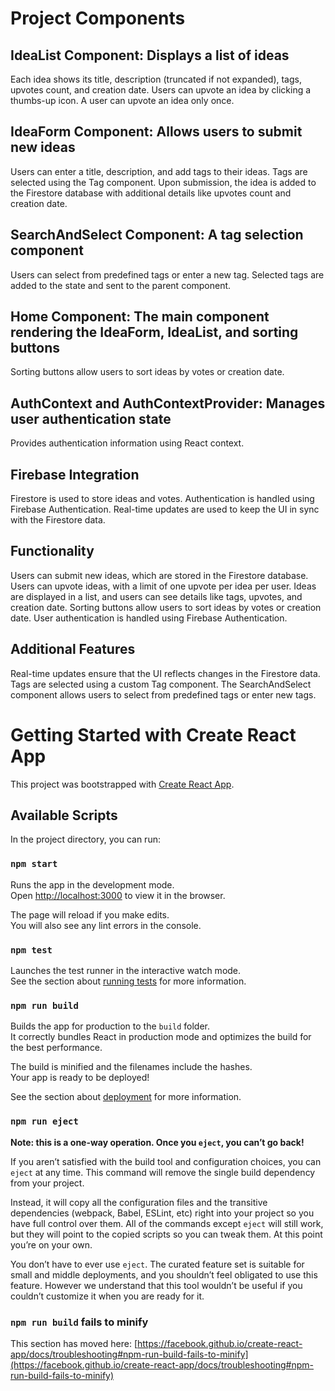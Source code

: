 # Project Components

## IdeaList Component: Displays a list of ideas

Each idea shows its title, description (truncated if not expanded), tags, upvotes count, and creation date.
Users can upvote an idea by clicking a thumbs-up icon. A user can upvote an idea only once.

## IdeaForm Component: Allows users to submit new ideas

Users can enter a title, description, and add tags to their ideas.
Tags are selected using the Tag component.
Upon submission, the idea is added to the Firestore database with additional details like upvotes count and creation date.

## SearchAndSelect Component: A tag selection component

Users can select from predefined tags or enter a new tag.
Selected tags are added to the state and sent to the parent component.

## Home Component: The main component rendering the IdeaForm, IdeaList, and sorting buttons

Sorting buttons allow users to sort ideas by votes or creation date.

## AuthContext and AuthContextProvider: Manages user authentication state

Provides authentication information using React context.

## Firebase Integration

Firestore is used to store ideas and votes.
Authentication is handled using Firebase Authentication.
Real-time updates are used to keep the UI in sync with the Firestore data.

## Functionality

Users can submit new ideas, which are stored in the Firestore database.
Users can upvote ideas, with a limit of one upvote per idea per user.
Ideas are displayed in a list, and users can see details like tags, upvotes, and creation date.
Sorting buttons allow users to sort ideas by votes or creation date.
User authentication is handled using Firebase Authentication.

## Additional Features

Real-time updates ensure that the UI reflects changes in the Firestore data.
Tags are selected using a custom Tag component.
The SearchAndSelect component allows users to select from predefined tags or enter new tags.

# Getting Started with Create React App

This project was bootstrapped with [Create React App](https://github.com/facebook/create-react-app).

## Available Scripts

In the project directory, you can run:

### `npm start`

Runs the app in the development mode.\
Open [http://localhost:3000](http://localhost:3000) to view it in the browser.

The page will reload if you make edits.\
You will also see any lint errors in the console.

### `npm test`

Launches the test runner in the interactive watch mode.\
See the section about [running tests](https://facebook.github.io/create-react-app/docs/running-tests) for more information.

### `npm run build`

Builds the app for production to the `build` folder.\
It correctly bundles React in production mode and optimizes the build for the best performance.

The build is minified and the filenames include the hashes.\
Your app is ready to be deployed!

See the section about [deployment](https://facebook.github.io/create-react-app/docs/deployment) for more information.

### `npm run eject`

**Note: this is a one-way operation. Once you `eject`, you can’t go back!**

If you aren’t satisfied with the build tool and configuration choices, you can `eject` at any time. This command will remove the single build dependency from your project.

Instead, it will copy all the configuration files and the transitive dependencies (webpack, Babel, ESLint, etc) right into your project so you have full control over them. All of the commands except `eject` will still work, but they will point to the copied scripts so you can tweak them. At this point you’re on your own.

You don’t have to ever use `eject`. The curated feature set is suitable for small and middle deployments, and you shouldn’t feel obligated to use this feature. However we understand that this tool wouldn’t be useful if you couldn’t customize it when you are ready for it.

### `npm run build` fails to minify

This section has moved here: [https://facebook.github.io/create-react-app/docs/troubleshooting#npm-run-build-fails-to-minify](https://facebook.github.io/create-react-app/docs/troubleshooting#npm-run-build-fails-to-minify)
